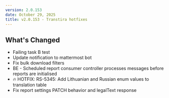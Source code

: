 ```yaml
---
version: 2.0.153
date: October 29, 2025
title: v2.0.153 - Transtira hotfixes
---
```


## What's Changed
* Failing task B test
* Update notification to mattermost bot
* Fix bulk download filters
* BE - Scheduled report consumer controller processes messages before reports are initialised
* 🔥 HOTFIX: RS-5345: Add Lithuanian and Russian enum values to translation table
* Fix report settings PATCH behavior and legalText response